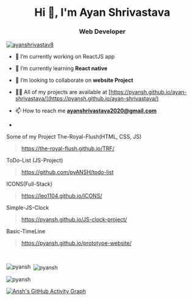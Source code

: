 <h1 align="center">Hi 👋, I'm Ayan Shrivastava</h1>   
<h3 align="center">Web Developer</h3>

<p align="left"> <a href="https://twitter.com/ayanshrivastav8" target="blank"> 
  <img src="https://img.shields.io/twitter/follow/ayanshrivastav8?logo=twitter&style=for-the-badge" alt="ayanshrivastav8" /></a> </p>

- 🔭 I’m currently working on ReactJS app

- 🌱 I’m currently learning **React native**

- 👯 I’m looking to collaborate on **website Project**

- 👨‍💻 All of my projects are available at [https://pyansh.github.io/ayan-shrivastava/](https://pyansh.github.io/ayan-shrivastava/)
 
- 📫 How to reach me **ayanshrivastava2020@gmail.com**
- 
Some of my Project
 The-Royal-Flush(HTML, CSS, JS) 
> https://the-royal-flush.github.io/TRF/

ToDo-List (JS-Project) 
> https://github.com/pyANSH/todo-list

 ICONS(Full-Stack) 
> https://leo1104.github.io/ICONS/

Simple-JS-Clock 
> https://pyansh.github.io/JS-clock-project/

 Basic-TimeLine
> https://pyansh.github.io/prototype-website/

<br>
<p><img align="left" src="https://github-readme-stats.vercel.app/api/top-langs?username=pyansh&show_icons=true&theme=dark&locale=en" alt="pyansh" /></p>

<p>&nbsp;<img align="center" src="https://github-readme-stats.vercel.app/api?username=pyansh&show_icons=true&theme=dark&locale=en" alt="pyansh" /></p>

<p><img align="center" src="https://github-readme-streak-stats.herokuapp.com/?user=pyansh&theme=dark" alt="pyansh" /></p>



[![Ansh's GitHub Activity Graph](https://activity-graph.herokuapp.com/graph?username=pyansh&theme=xcode)](https://github.com/pyansh)
